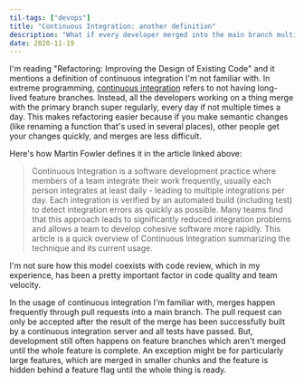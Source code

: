 ```yaml
---
til-tags: ["devops"]
title: "Continuous Integration: another definition"
description: "What if every developer merged into the main branch multiple times per day?"
date: 2020-11-19
---
```


I'm reading "Refactoring: Improving the Design of Existing Code" and it mentions a definition of continuous integration I'm not familiar with. In extreme programming, [continuous integration](https://martinfowler.com/articles/continuousIntegration.html) refers to not having long-lived feature branches. Instead, all the developers working on a thing merge with the primary branch super regularly, every day if not multiple times a day. This makes refactoring easier because if you make semantic changes (like renaming a function that's used in several places), other people get your changes quickly, and merges are less difficult.

Here's how Martin Fowler defines it in the article linked above: 

>  Continuous Integration is a software development practice where members of a team integrate their work frequently, usually each person integrates at least daily - leading to multiple integrations per day. Each integration is verified by an automated build (including test) to detect integration errors as quickly as possible. Many teams find that this approach leads to significantly reduced integration problems and allows a team to develop cohesive software more rapidly. This article is a quick overview of Continuous Integration summarizing the technique and its current usage. 

I'm not sure how this model coexists with code review, which in my experience, has been a pretty important factor in code quality and team velocity.

In the usage of continuous integration I'm familiar with, merges happen frequently through pull requests into a main branch. The pull request can only be accepted after the result of the merge has been successfully built by a continuous integration server and all tests have passed. But, development still often happens on feature branches which aren't merged until the whole feature is complete. An exception might be for particularly large features, which are merged in smaller chunks and the feature is hidden behind a feature flag until the whole thing is ready. 
